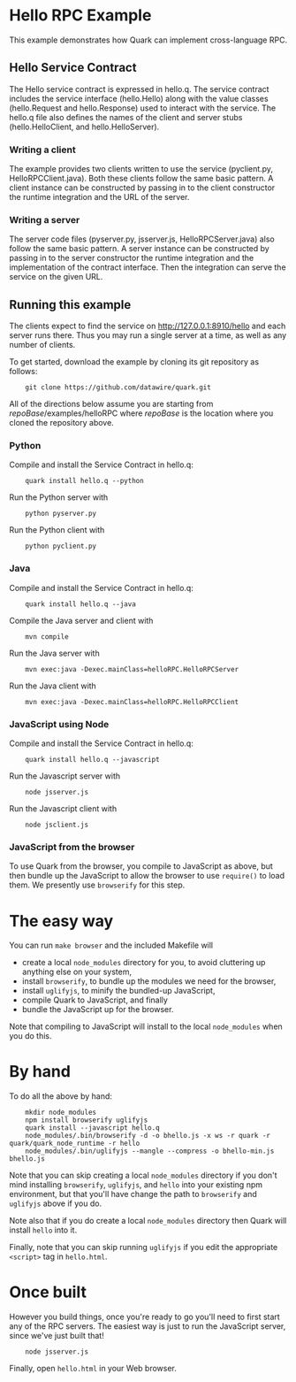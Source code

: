 # Hello RPC Example

This example demonstrates how Quark can implement cross-language RPC.

## Hello Service Contract

The Hello service contract is expressed in hello.q. The service
contract includes the service interface (hello.Hello) along with the
value classes (hello.Request and hello.Response) used to interact with
the service. The hello.q file also defines the names of the client and
server stubs (hello.HelloClient, and hello.HelloServer).

### Writing a client

The example provides two clients written to use the service
(pyclient.py, HelloRPCClient.java). Both these clients follow the same
basic pattern. A client instance can be constructed by passing in to
the client constructor the runtime integration and the URL of the
server.

### Writing a server

The server code files (pyserver.py, jsserver.js, HelloRPCServer.java)
also follow the same basic pattern. A server instance can be
constructed by passing in to the server constructor the runtime
integration and the implementation of the contract interface. Then the
integration can serve the service on the given URL.

## Running this example

The clients expect to find the service on http://127.0.0.1:8910/hello
and each server runs there. Thus you may run a single server at a
time, as well as any number of clients.

To get started, download the example by cloning its git repository as
follows:

        git clone https://github.com/datawire/quark.git

All of the directions below assume you are starting from
*repoBase*/examples/helloRPC where *repoBase* is the location where
you cloned the repository above.

### Python

Compile and install the Service Contract in hello.q:

        quark install hello.q --python

Run the Python server with

        python pyserver.py

Run the Python client with

        python pyclient.py

### Java

Compile and install the Service Contract in hello.q:

        quark install hello.q --java

Compile the Java server and client with 

        mvn compile

Run the Java server with

        mvn exec:java -Dexec.mainClass=helloRPC.HelloRPCServer

Run the Java client with

        mvn exec:java -Dexec.mainClass=helloRPC.HelloRPCClient

### JavaScript using Node

Compile and install the Service Contract in hello.q:

        quark install hello.q --javascript

Run the Javascript server with

        node jsserver.js

Run the Javascript client with

        node jsclient.js

### JavaScript from the browser

To use Quark from the browser, you compile to JavaScript as above, but then bundle up the JavaScript to allow the browser to use `require()` to load them. We presently use `browserify` for this step.

# The easy way

You can run `make browser` and the included Makefile will

- create a local `node_modules` directory for you, to avoid cluttering up anything else on your system,
- install `browserify`, to bundle up the modules we need for the browser,
- install `uglifyjs`, to minify the bundled-up JavaScript,
- compile Quark to JavaScript, and finally
- bundle the JavaScript up for the browser.

Note that compiling to JavaScript will install to the local `node_modules` when you do this.

# By hand

To do all the above by hand:

        mkdir node_modules
        npm install browserify uglifyjs
        quark install --javascript hello.q
        node_modules/.bin/browserify -d -o bhello.js -x ws -r quark -r quark/quark_node_runtime -r hello
        node_modules/.bin/uglifyjs --mangle --compress -o bhello-min.js bhello.js

Note that you can skip creating a local `node_modules` directory if you don't mind installing `browserify`, `uglifyjs`, and `hello` into your existing npm environment, but that you'll have change the path to `browserify` and `uglifyjs` above if you do.

Note also that if you do create a local `node_modules` directory then Quark will install `hello` into it.

Finally, note that you can skip running `uglifyjs` if you edit the appropriate `<script>` tag in `hello.html`.

# Once built

However you build things, once you're ready to go you'll need to first start any of the RPC servers. The easiest way is just to run the JavaScript server, since we've just built that!

        node jsserver.js

Finally, open `hello.html` in your Web browser.
